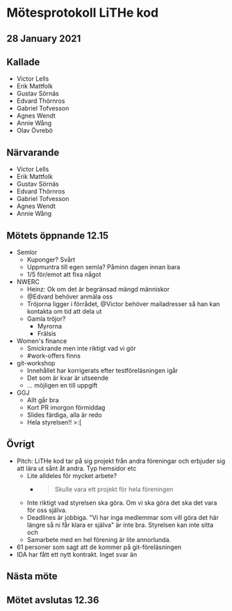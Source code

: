 # Mötesprotokoll LiTHe kod

## 28 January 2021

## Kallade

- Victor Lells
- Erik Mattfolk
- Gustav Sörnäs
- Edvard Thörnros
- Gabriel Tofvesson
- Agnes Wendt
- Annie Wång
- Olav Övrebö

## Närvarande

- Victor Lells
- Erik Mattfolk
- Gustav Sörnäs
- Edvard Thörnros
- Gabriel Tofvesson
- Agnes Wendt
- Annie Wång

## Mötets öppnande 12.15

- Semlor
  - Kuponger? Svårt
  - Uppmuntra till egen semla? Påminn dagen innan bara
  - 1/5 för/emot att fixa något
- NWERC
  - Heinz: Ok om det är begränsad mängd människor
  - @Edvard behöver anmäla oss
  - Tröjorna ligger i förrådet, @Victor behöver mailadresser så han kan kontakta
    om tid att dela ut
  - Gamla tröjor?
    - Myrorna
    - Frälsis
- Women's finance
  - Smickrande men inte riktigt vad vi gör
  - #work-offers finns
- git-workshop
  - Innehållet har korrigerats efter testföreläsningen igår
  - Det som är kvar är utseende
  - ... möjligen en till uppgift
- GGJ
  - Allt går bra
  - Kort PR imorgon förmiddag
  - Slides färdiga, alla är redo
  - Hela styrelsen!! >:[


## Övrigt

- Pitch: LiTHe kod tar på sig projekt från andra föreningar och erbjuder sig att
  lära ut sånt åt andra. Typ hemsidor etc
  - Lite alldeles för mycket arbete?
    - > Skulle vara ett projekt för hela föreningen
  - Inte riktigt vad styrelsen ska göra. Om vi ska göra det ska det vara för oss
    själva.
  - Deadlines är jobbiga. "Vi har inga medlemmar som vill göra det här längre så
    ni får klara er själva" är inte bra. Styrelsen kan inte sitta och 
  - Samarbete med en hel förening är lite annorlunda.
- 61 personer som sagt att de kommer på git-föreläsningen
- IDA har fått ett nytt kontrakt. Inget svar än

## Nästa möte

## Mötet avslutas 12.36
